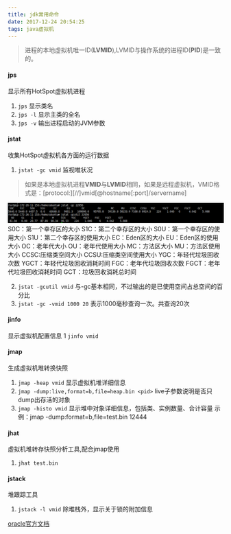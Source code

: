 ```yaml
---
title: jdk常用命令
date: 2017-12-24 20:54:25
tags: java虚拟机
---
```


> 进程的本地虚拟机唯一ID(**LVMID**),LVMID与操作系统的进程ID(**PID**)是一致的。

#### jps
显示所有HotSpot虚拟机进程
1. `jps` 显示类名
1. `jps -l` 显示主类的全名
2. `jps -v` 输出进程启动的JVM参数

<!--more-->

#### jstat
收集HotSpot虚拟机各方面的运行数据
1. `jstat -gc vmid` 监视堆状况
> 如果是本地虚拟机进程**VMID**与**LVMID**相同，如果是远程虚拟机，VMID格式是：[protocol:][//]vmid[@hostname[:port]/servername] 

![](/images/jstat6.png)
S0C：第一个幸存区的大小
S1C：第二个幸存区的大小
S0U：第一个幸存区的使用大小
S1U：第二个幸存区的使用大小
EC：Eden区的大小
EU：Eden区的使用大小
OC：老年代大小
OU：老年代使用大小
MC：方法区大小
MU：方法区使用大小
CCSC:压缩类空间大小
CCSU:压缩类空间使用大小
YGC：年轻代垃圾回收次数
YGCT：年轻代垃圾回收消耗时间
FGC：老年代垃圾回收次数
FGCT：老年代垃圾回收消耗时间
GCT：垃圾回收消耗总时间

2. `jstat -gcutil vmid` 与-gc基本相同，不过输出的是已使用空间占总空间的百分比
3. `jstat -gc -vmid 1000 20` 表示1000毫秒查询一次。共查询20次

#### jinfo
显示虚拟机配置信息
1 `jinfo vmid` 

#### jmap
生成虚拟机堆转换快照
1. `jmap -heap vmid` 显示虚拟机堆详细信息
2. `jmap -dump:live,format=b,file=heap.bin <pid>` live子参数说明是否只dump出存活的对象
3. `jmap -histo vmid` 显示堆中对象详细信息，包括类、实例数量、合计容量
示例：jmap -dump:format=b,file=test.bin 12444

#### jhat
虚拟机堆转存快照分析工具,配合jmap使用
1. `jhat test.bin`

#### jstack
堆跟踪工具
1. `jstack -l vmid` 除堆栈外，显示关于锁的附加信息

[oracle官方文档](https://docs.oracle.com/javase/8/docs/technotes/tools/unix/jstat.html)

